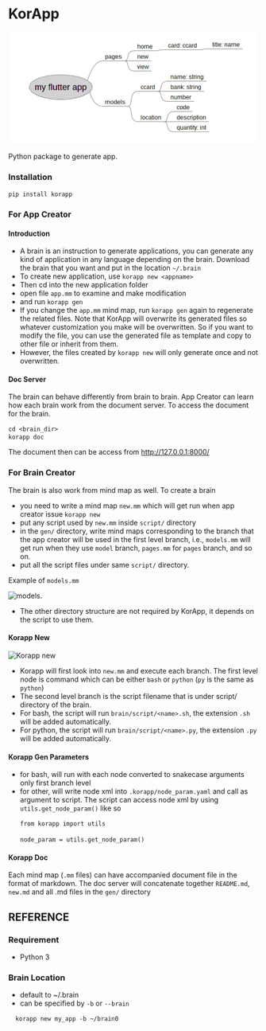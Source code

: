 # KorApp
![](https://github.com/korakotlee/img/raw/master/sample_mm.png)

Python package to generate app.

### Installation

```
pip install korapp
```

### For App Creator

#### Introduction
  - A brain is an instruction to generate applications, you can generate any kind of application in any language depending on the brain. Download the brain that you want and put in the location `~/.brain`
  - To create new application, use `korapp new <appname>`
  - Then cd into the new application folder
  - open file `app.mm` to examine and make modification
  - and run `korapp gen`
  - If you change the `app.mm` mind map, run `korapp gen` again to regenerate the related files. Note that KorApp will overwrite its generated files so whatever customization you make will be overwritten. So if you want to modify the file, you can use the generated file as template and copy to other file or inherit from them.
  - However, the files created by `korapp new` will only generate once and not overwritten.

#### Doc Server
  The brain can behave differently from brain to brain. App Creator can learn how each brain work from the document server. To access the document for the brain.
  ```
  cd <brain_dir>
  korapp doc
  ```
  The document then can be access from http://127.0.0.1:8000/
  
### For Brain Creator

The brain is also work from mind map as well. To create a brain

- you need to write a mind map `new.mm` which will get run when app creator issue `korapp new`
- put any script used by `new.mm` inside `script/` directory
- in the `gen/` directory, write mind maps corresponding to the branch that the app creator will be used in the first level branch, i.e., `models.mm` will get run when they use `model` branch, `pages.mm` for `pages` branch, and so on.
- put all the script files under same `script/` directory.

Example of `models.mm`

![models](korapp/img/models.png).
- The other directory structure are not required by KorApp, it depends on the script to use them.

#### Korapp New
![Korapp new](korapp/img/new_mm.png)

  - Korapp will first look into `new.mm` and execute each branch. The first level node is command which can be either `bash` or `python` (`py` is the same as `python`)
  - The second level branch is the script filename that is under script/ directory of the brain.
  - For bash, the script will run `brain/script/<name>.sh`, the extension `.sh` will be added automatically.
  - For python, the script will run `brain/script/<name>.py`, the extension `.py` will be added automatically.

#### Korapp Gen Parameters
  - for bash, will run with each node converted to snakecase arguments only first branch level
  - for other, will write node xml into `.korapp/node_param.yaml` and call as argument to script. The script can access node xml by using `utils.get_node_param()` like so
    ```
    from korapp import utils

    node_param = utils.get_node_param()
    ```

#### Korapp Doc

Each mind map (`.mm` files) can have accompanied document file in the format of markdown. The doc server will concatenate together `README.md`, `new.md` and all .md files in the `gen/` directory

## REFERENCE

### Requirement
  - Python 3

### Brain Location
  - default to ~/.brain
  - can be specified by `-b` or `--brain`
  ```
    korapp new my_app -b ~/brain0
  ```
